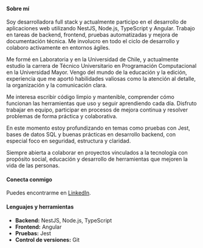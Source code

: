 <h4>Sobre mí</h4>
<p>Soy desarrolladora full stack y actualmente participo en el desarrollo de aplicaciones web utilizando NestJS, Node.js, TypeScript y Angular. Trabajo en tareas de backend, frontend, pruebas automatizadas y mejora de documentación técnica. Me involucro en todo el ciclo de desarrollo y colaboro activamente en entornos ágiles.</p>

<p>Me formé en Laboratoria y en la Universidad de Chile, y actualmente estudio la carrera de Técnico Universitario en Programación Computacional en la Universidad Mayor. Vengo del mundo de la educación y la edición, experiencia que me aportó habilidades valiosas como la atención al detalle, la organización y la comunicación clara.</p>

<p>Me interesa escribir código limpio y mantenible, comprender cómo funcionan las herramientas que uso y seguir aprendiendo cada día. Disfruto trabajar en equipo, participar en procesos de mejora continua y resolver problemas de forma práctica y colaborativa.</p>

<p>En este momento estoy profundizando en temas como pruebas con Jest, bases de datos SQL y buenas prácticas en desarrollo backend, con especial foco en seguridad, estructura y claridad.</p>

<p>Siempre abierta a colaborar en proyectos vinculados a la tecnología con propósito social, educación y desarrollo de herramientas que mejoren la vida de las personas.</p>

<h4>Conecta conmigo</h4>
<p>Puedes encontrarme en <a href="https://www.linkedin.com/in/carmenarayarodriguez" target="_blank">LinkedIn</a>.</p>

<h4>Lenguajes y herramientas</h4>
<ul>
  <li><strong>Backend:</strong> NestJS, Node.js, TypeScript</li>
  <li><strong>Frontend:</strong> Angular</li>
  <li><strong>Pruebas:</strong> Jest</li>
  <li><strong>Control de versiones:</strong> Git</li>
</ul>

